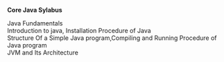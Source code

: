 <b>Core Java Sylabus</b>


Java Fundamentals</br>
Introduction to java, Installation Procedure of Java</br>
Structure Of a Simple Java program,Compiling and Running Procedure of Java program</br>
JVM and Its Architecture</br>
